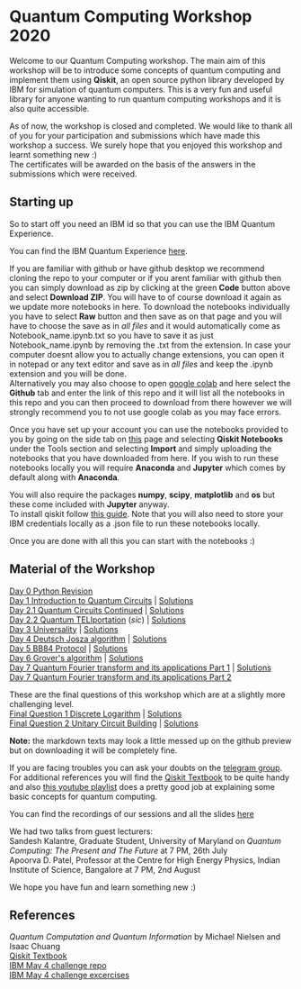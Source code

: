 # Quantum Computing Workshop 2020

Welcome to our Quantum Computing workshop. The main aim of this workshop will be to introduce some concepts of quantum computing and implement them using **Qiskit**, an open source python library developed by IBM for simulation of quantum computers. This is a very fun and useful library for anyone wanting to run quantum computing workshops and it is also quite accessible.

As of now, the workshop is closed and completed. We would like to thank all of you for your participation and submissions which have made this workshop a success. We surely hope that you enjoyed this workshop and learnt something new :)<br>
The certificates will be awarded on the basis of the answers in the submissions which were received.

## Starting up

So to start off you need an IBM id so that you can use the IBM Quantum Experience.

You can find the IBM Quantum Experience [here](https://quantum-computing.ibm.com/).

If you are familiar with github or have github desktop we recommend cloning the repo to your computer or if you arent familiar with github then you can simply download as zip by clicking at the green **Code** button above and select **Download ZIP**. You will have to of course download it again as we update more notebooks in here.
To download the notebooks individually you have to select **Raw** button and then save as on that page and you will have to choose the save as in *all files* and it would automatically come as Notebook_name.ipynb.txt so you have to save it as just Notebook_name.ipynb by removing the .txt from the extension. In case your computer doesnt allow you to actually change extensions, you can open it in notepad or any text editor and save as in *all files* and keep the .ipynb extension and you will be done.<br>
Alternatively you may also choose to open [google colab](https://colab.research.google.com/) and here select the **Github** tab and enter the link of this repo and it will list all the notebooks in this repo and you can then proceed to download from there however we will strongly recommend you to not use google colab as you may face errors. 

Once you have set up your account you can use the notebooks provided to you by going on the side tab on [this](https://quantum-computing.ibm.com/) page and selecting **Qiskit Notebooks** under the Tools section and selecting **Import** and simply uploading the notebooks that you have downloaded from here.
If you wish to run these notebooks locally you will require **Anaconda** and **Jupyter** which comes by default along with **Anaconda**.

You will also require the packages **numpy**, **scipy**, **matplotlib** and **os** but these come included with **Jupyter** anyway.<br>
To install qiskit follow [this guide](https://qiskit.org/documentation/install.html). Note that you will also need to store your IBM credentials locally as a .json file to run these notebooks locally.

Once you are done with all this you can start with the notebooks :)

## Material of the Workshop

[Day 0 Python Revision](https://github.com/mnp-club/Quantum_Computing_Workshop_2020/blob/master/Notebooks/Day%200%20Python%20Revision.ipynb)<br>
[Day 1 Introduction to Quantum Circuits](https://github.com/mnp-club/Quantum_Computing_Workshop_2020/blob/master/Notebooks/Day%201%20Introduction%20to%20Quantum%20Circuits.ipynb) | [Solutions](https://github.com/mnp-club/Quantum_Computing_Workshop_2020/blob/master/Solutions/Day%201%20solutions.ipynb)<br>
[Day 2.1 Quantum Circuits Continued](https://github.com/mnp-club/Quantum_Computing_Workshop_2020/blob/master/Notebooks/Day%202.1%20Quantum%20Circuits%20Continued.ipynb) | [Solutions](https://github.com/mnp-club/Quantum_Computing_Workshop_2020/blob/master/Solutions/Day%202.1%20Quantum%20Circuits%20Continued%20(Solutions).ipynb)<br>
[Day 2.2 Quantum TELIportation](https://github.com/mnp-club/Quantum_Computing_Workshop_2020/blob/master/Notebooks/Day%202.2%20Quantum%20TELIportation.ipynb) (*sic*) | [Solutions](https://github.com/mnp-club/Quantum_Computing_Workshop_2020/blob/master/Solutions/Day%202.2%20solutions.ipynb)<br>
[Day 3 Universality](https://github.com/mnp-club/Quantum_Computing_Workshop_2020/blob/master/Notebooks/Day%203%20Universality.ipynb) | [Solutions](https://github.com/mnp-club/Quantum_Computing_Workshop_2020/blob/master/Solutions/Day%203%20Universality%20Solutions.ipynb)<br>
[Day 4 Deutsch Josza algorithm](https://github.com/mnp-club/Quantum_Computing_Workshop_2020/blob/master/Notebooks/Day%204%20Deutsch%20Josza%20algorithm.ipynb) | [Solutions](https://github.com/mnp-club/Quantum_Computing_Workshop_2020/blob/master/Solutions/Day%204%20Deutsch%20Josza%20algorithm%20(Solution).ipynb)<br>
[Day 5 BB84 Protocol](https://github.com/mnp-club/Quantum_Computing_Workshop_2020/blob/master/Notebooks/Day%205%20BB84%20Protocol.ipynb) | [Solutions](https://github.com/mnp-club/Quantum_Computing_Workshop_2020/blob/master/Solutions/Day%205%20BB84%20Protocol%20Solutions.ipynb)<br>
[Day 6 Grover's algorithm](https://github.com/mnp-club/Quantum_Computing_Workshop_2020/blob/master/Notebooks/Day%206%20Grover's%20algorithm.ipynb) | [Solutions](https://github.com/mnp-club/Quantum_Computing_Workshop_2020/blob/master/Solutions/Day%206%20Grover's%20algorithm%20solutions.ipynb)<br>
[Day 7 Quantum Fourier transform and its applications Part 1](https://github.com/mnp-club/Quantum_Computing_Workshop_2020/blob/master/Notebooks/Day%207%20Quantum%20Fourier%20transform%20and%20its%20applications_%20Part%201.ipynb) | [Solutions](https://github.com/mnp-club/Quantum_Computing_Workshop_2020/blob/master/Solutions/Day%207%20solutions.ipynb)<br>
[Day 7 Quantum Fourier transform and its applications Part 2](https://github.com/mnp-club/Quantum_Computing_Workshop_2020/blob/master/Notebooks/Day%207%20Quantum%20Fourier%20transform%20and%20its%20applications_%20Part%202.ipynb)<br>

These are the final questions of this workshop which are at a slightly more challenging level.<br>
[Final Question 1 Discrete Logarithm](https://github.com/mnp-club/Quantum_Computing_Workshop_2020/blob/master/Notebooks/Final%20Question%201%20Discrete%20Logarithm.ipynb) | [Solutions](https://github.com/mnp-club/Quantum_Computing_Workshop_2020/blob/master/Solutions/Final%20Question%201%20Discrete%20Logarithm%20Solutions.ipynb)<br>
[Final Question 2 Unitary Circuit Building](https://github.com/mnp-club/Quantum_Computing_Workshop_2020/blob/master/Notebooks/Final%20Question%202%20Unitary%20Circuit%20Building.ipynb) | [Solutions](https://github.com/mnp-club/Quantum_Computing_Workshop_2020/blob/master/Solutions/Final%20Question%202%20Unitary%20Circuit%20Building%20Solutions.ipynb)<br>

**Note:** the markdown texts may look a little messed up on the github preview but on downloading it will be completely fine.

If you are facing troubles you can ask your doubts on the [telegram group](https://t.me/joinchat/R8Z5FhfzigvZWYIxTrz6Zw).<br>
For additional references you will find the [Qiskit Textbook](https://qiskit.org/textbook/preface.html) to be quite handy and also [this youtube playlist](https://www.youtube.com/watch?v=X2q1PuI2RFI&list=PL1826E60FD05B44E4) does a pretty good job at explaining some basic concepts for quantum computing.

You can find the recordings of our sessions and all the slides [here](https://drive.google.com/drive/folders/1gXw4SgpOakgBAudCDcvfo1-zJEBiE-v0)

We had two talks from guest lecturers:<br>
Sandesh Kalantre, Graduate Student, University of Maryland on *Quantum Computing: The Present and The Future* at 7 PM, 26th July<br>
Apoorva D. Patel, Professor at the Centre for High Energy Physics, Indian Institute of Science, Bangalore at 7 PM, 2nd August

We hope you have fun and learn something new :)


## References

*Quantum Computation and Quantum Information* by Michael Nielsen and Isaac Chuang<br>
[Qiskit Textbook](https://qiskit.org/textbook/preface.html)<br>
[IBM May 4 challenge repo](https://github.com/qiskit-community/may4_challenge)<br>
[IBM May 4 challenge excercises](https://github.com/qiskit-community/may4_challenge_exercises)<br>
